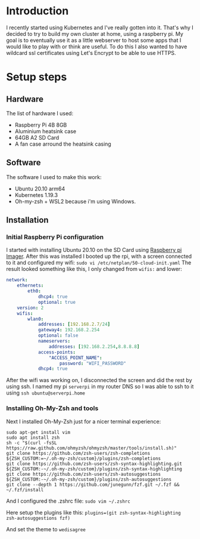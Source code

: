 # Introduction
I recently started using Kubernetes and I've really gotten into it. That's why I decided to try to build my own cluster at home, using a raspberry pi. My goal is to eventually use it as a little webserver to host some apps that I would like to play with or think are useful. To do this I also wanted to have wildcard ssl certificates using Let's Encrypt to be able to use HTTPS.

# Setup steps

## Hardware
The list of hardware I used:
- Raspberry Pi 4B 8GB
- Aluminium heatsink case
- 64GB A2 SD Card
- A fan case arround the heatsink casing

## Software
The software I used to make this work:
- Ubuntu 20.10 arm64
- Kubernetes 1.19.3
- Oh-my-zsh + WSL2 because i'm using Windows.

## Installation

### Initial Raspberry Pi configuration
I started with installing Ubuntu 20.10 on the SD Card using [Raspberry pi Imager](https://www.raspberrypi.org/software/).
After this was installed I booted up the rpi, with a screen connected to it and configured my wifi: `sudo vi /etc/netplan/50-cloud-init.yaml`
The result looked something like this, I only changed from `wifis:` and lower:
```yaml
network:
    ethernets:
        eth0:
            dhcp4: true
            optional: true
    version: 2
    wifis:
        wlan0:
            addresses: [192.168.2.7/24]
            gateway4: 192.168.2.254
            optional: false
            nameservers:
                addresses: [192.168.2.254,8.8.8.8]
            access-points:
                "ACCESS_POINT_NAME":
                    password: "WIFI_PASSWORD"
            dhcp4: true
```

After the wifi was working on, I disconnected the screen and did the rest by using ssh. I named my pi `serverpi` in my router DNS so I was able to ssh to it using `ssh ubuntu@serverpi.home`

### Installing Oh-My-Zsh and tools
Next I installed Oh-My-Zsh just for a nicer terminal experience:

```
sudo apt-get install vim
sudo apt install zsh
sh -c "$(curl -fsSL https://raw.github.com/ohmyzsh/ohmyzsh/master/tools/install.sh)"
git clone https://github.com/zsh-users/zsh-completions ${ZSH_CUSTOM:=~/.oh-my-zsh/custom}/plugins/zsh-completions
git clone https://github.com/zsh-users/zsh-syntax-highlighting.git ${ZSH_CUSTOM:-~/.oh-my-zsh/custom}/plugins/zsh-syntax-highlighting
git clone https://github.com/zsh-users/zsh-autosuggestions ${ZSH_CUSTOM:-~/.oh-my-zsh/custom}/plugins/zsh-autosuggestions
git clone --depth 1 https://github.com/junegunn/fzf.git ~/.fzf && ~/.fzf/install
```

And I configured the .zshrc file: `sudo vim ~/.zshrc`

Here setup the plugins like this: `plugins=(git zsh-syntax-highlighting zsh-autosuggestions fzf)`

And set the theme to `wedisagree`
